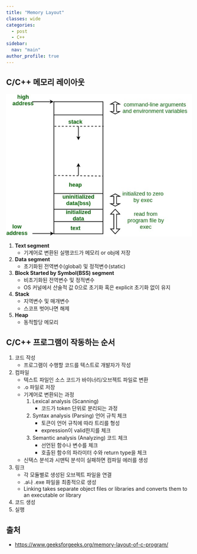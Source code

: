 ```yaml
---
title: "Memory Layout"
classes: wide
categories: 
  - post
  - C++
sidebar:
  nav: "main"
author_profile: true
---
```


## C/C++ 메모리 레이아웃
![post_thumbnail](/assets/images/memoryLayoutC.jpg)
1. **Text segment**
    * 기계어로 변환된 실행코드가 메모리 or obj에 저장
2. **Data segment**
    * 초기화된 전역변수(global) 및 정적변수(static)
3. **Block Started by Symbol(BSS) segment**
    * 비초기화된 전역변수 및 정적변수
    * OS 커널에서 산술적 값 0으로 초기화 혹은 explicit 초기화 없이 유지 
4. **Stack**
    * 지역변수 및 매개변수
    * 스코프 벗어나면 해제
5. **Heap**
    * 동적할당 메모리

## C/C++ 프로그램이 작동하는 순서
1. 코드 작성
    * 프로그램이 수행할 코드를 텍스트로 개발자가 작성
2. 컴파일
    * 텍스트 파일인 소스 코드가 바이너리/오브젝트 파일로 변환
    * .o 파일로 저장
    * 기계어로 변환되는 과정
        1. Lexical analysis (Scanning) 
            * 코드가 token 단위로 분리되는 과정
        2. Syntax analysis (Parsing) 언어 규칙 체크
            * 토큰이 언어 규칙에 따라 트리를 형성
            * expression이 valid한지를 체크
        3. Semantic analysis (Analyzing) 코드 체크
            * 선언된 함수나 변수를 체크
            * 호출된 함수의 파라미터 수와 return type을 체크
    * 신택스 분석과 시맨틱 분석이 실패하면 컴파일 에러를 생성
3. 링크
    * 각 모듈별로 생성된 오브젝트 파일을 연결
    * .a나 .exe 파일을 최종적으로 생성
    * Linking takes separate object files or libraries and converts them to an executable or library
4. 코드 생성
5. 실행

## 출처
* <https://www.geeksforgeeks.org/memory-layout-of-c-program/>